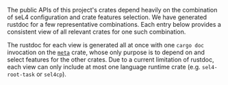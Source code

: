 The public APIs of this project's crates depend heavily on the combination of seL4 configuration and
crate features selection. We have generated rustdoc for a few representative combinations. Each
entry below provides a consistent view of all relevant crates for one such combination.

The rustdoc for each view is generated all at once with one `cargo doc` invocation on the
[`meta`](https://gitlab.com/coliasgroup/rust-seL4/-/tree/main/crates/private/meta) crate, whose only
purpose is to depend on and select features for the other crates. Due to a current limitation of
rustdoc, each view can only include at most one language runtime crate (e.g.
`sel4-root-task` or `sel4cp`).
